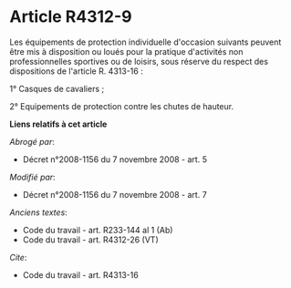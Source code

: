# Article R4312-9

Les équipements de protection individuelle d'occasion suivants peuvent être mis à disposition ou loués pour la pratique
d'activités non professionnelles sportives ou de loisirs, sous réserve du respect des dispositions de l'article R. 4313-16 : 

1° Casques de cavaliers ; 

2° Equipements de protection contre les chutes de hauteur.

**Liens relatifs à cet article**

_Abrogé par_:

  - Décret n°2008-1156 du 7 novembre 2008 - art. 5

_Modifié par_:

  - Décret n°2008-1156 du 7 novembre 2008 - art. 7

_Anciens textes_:

  - Code du travail - art. R233-144 al 1 (Ab)
  - Code du travail - art. R4312-26 (VT)

_Cite_:

  - Code du travail - art. R4313-16
